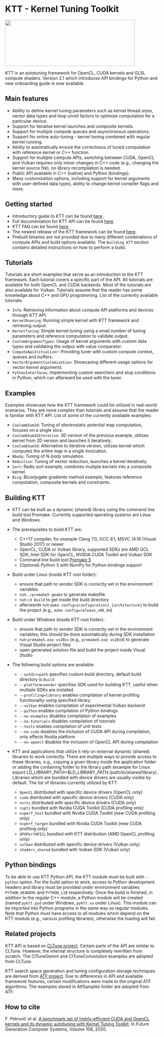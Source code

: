 KTT - Kernel Tuning Toolkit
===========================
<img src="https://github.com/HiPerCoRe/KTT/blob/master/Docs/Resources/KttLogo.png" width="425" height="150"/>

KTT is an autotuning framework for OpenCL, CUDA kernels and GLSL compute shaders. Version 2.1 which introduces
API bindings for Python and new onboarding guide is now available.

Main features
-------------
* Ability to define kernel tuning parameters such as kernel thread sizes, vector data types and loop unroll factors
to optimize computation for a particular device.
* Support for iterative kernel launches and composite kernels.
* Support for multiple compute queues and asynchronous operations.
* Support for online auto-tuning - kernel tuning combined with regular kernel running.
* Ability to automatically ensure the correctness of tuned computation with reference kernel or C++ function.
* Support for multiple compute APIs, switching between CUDA, OpenCL and Vulkan requires only minor changes in C++ code
(e.g., changing the kernel source file), no library recompilation is needed.
* Public API available in C++ (native) and Python (bindings).
* Many customization options, including support for kernel arguments with user-defined data types, ability to change
kernel compiler flags and more.

Getting started
---------------
* Introductory guide to KTT can be found [here](https://github.com/HiPerCoRe/KTT/blob/master/OnboardingGuide.md).
* Full documentation for KTT API can be found [here](https://hipercore.github.io/KTT/).
* KTT FAQ can be found [here](https://hipercore.github.io/KTT/md__docs__resources__faq.html).
* The newest release of the KTT framework can be found [here](https://github.com/HiPerCoRe/KTT/releases).
* Prebuilt binaries are not provided due to many different combinations of compute APIs and build options available.
The `Building KTT` section contains detailed instructions on how to perform a build.

Tutorials
---------
Tutorials are short examples that serve as an introduction to the KTT framework. Each tutorial covers a specific part of
the API. All tutorials are available for both OpenCL and CUDA backends. Most of the tutorials are also available for
Vulkan. Tutorials assume that the reader has some knowledge about C++ and GPU programming. List of the currently available
tutorials:

* `Info`: Retrieving information about compute API platforms and devices through KTT API.
* `KernelRunning`: Running simple kernel with KTT framework and retrieving output.
* `KernelTuning`: Simple kernel tuning using a small number of tuning parameters and reference computation to validate output.
* `CustomArgumentTypes`: Usage of kernel arguments with custom data types and validating the output with value comparator.
* `ComputeApiInitializer`: Providing tuner with custom compute context, queues and buffers.
* `VectorArgumentCustomization`: Showcasing different usage options for vector kernel arguments.
* `PythonInterfaces`: Implementing custom searchers and stop conditions in Python, which can afterward be used with the tuner.

Examples
--------
Examples showcase how the KTT framework could be utilized in real-world scenarios. They are more complex than tutorials and
assume that the reader is familiar with KTT API. List of some of the currently available examples:

* `CoulombSum2d`: Tuning of electrostatic potential map computation, focuses on a single slice.
* `CoulombSum3dIterative`: 3D version of the previous example, utilizes kernel from 2D version and launches it iteratively.
* `CoulombSum3d`: Alternative to iterative version, utilizes kernel which computes the entire map in a single invocation.
* `Nbody`: Tuning of N-body simulation.
* `Reduction`: Tuning of vector reduction, launches a kernel iteratively.
* `Sort`: Radix sort example, combines multiple kernels into a composite kernel.
* `Bicg`: Biconjugate gradients method example, features reference computation, composite kernels and constraints.

Building KTT
------------
* KTT can be built as a dynamic (shared) library using the command line build tool Premake. Currently supported operating
systems are Linux and Windows.

* The prerequisites to build KTT are:
    - C++17 compiler, for example Clang 7.0, GCC 9.1, MSVC 14.16 (Visual Studio 2017) or newer
    - OpenCL, CUDA or Vulkan library, supported SDKs are AMD OCL SDK, Intel SDK for OpenCL, NVIDIA CUDA Toolkit
      and Vulkan SDK
    - Command line build tool [Premake 5](https://premake.github.io/download)
    - (Optional) Python 3 with NumPy for Python bindings support
    
* Build under Linux (inside KTT root folder):
    - ensure that path to vendor SDK is correctly set in the environment variables
    - run `./premake5 gmake` to generate makefile
    - run `cd Build` to get inside the build directory
    - afterwards run `make config={configuration}_{architecture}` to build the project (e.g., `make config=release_x86_64`)
    
* Build under Windows (inside KTT root folder):
    - ensure that path to vendor SDK is correctly set in the environment variables; this should be done automatically
    during SDK installation
    - run `premake5.exe vs20xx` (e.g., `premake5.exe vs2019`) to generate Visual Studio project files
    - open generated solution file and build the project inside Visual Studio

* The following build options are available:
    - `--outdir=path` specifies custom build directory, default build directory is `Build`
    - `--platform=vendor` specifies SDK used for building KTT, useful when multiple SDKs are installed
    - `--profiling=library` enables compilation of kernel profiling functionality using specified library
    - `--vulkan` enables compilation of experimental Vulkan backend
    - `--python` enables compilation of Python bindings
    - `--no-examples` disables compilation of examples
    - `--no-tutorials` disables compilation of tutorials
    - `--tests` enables compilation of unit tests
    - `--no-cuda` disables the inclusion of CUDA API during compilation, only affects Nvidia platform
    - `--no-opencl` disables the inclusion of OpenCL API during compilation

* KTT and applications that utilize it rely on external dynamic (shared) libraries to work correctly. There are
  multiple ways to provide access to these libraries, e.g., copying a given library inside the application folder or adding the
  containing folder to the library path (example for Linux: export LD_LIBRARY_PATH=$LD_LIBRARY_PATH:/path/to/shared/library).
  Libraries which are bundled with device drivers are usually visible by default. The list of libraries currently utilized
  by KTT:
    - `OpenCL` distributed with specific device drivers (OpenCL only)
    - `cuda` distributed with specific device drivers (CUDA only)
    - `nvrtc` distributed with specific device drivers (CUDA only)
    - `cupti` bundled with Nvidia CUDA Toolkit (CUDA profiling only)
    - `nvperf_host` bundled with Nvidia CUDA Toolkit (new CUDA profiling only)
    - `nvperf_target` bundled with Nvidia CUDA Toolkit (new CUDA profiling only)
    - `GPUPerfAPICL` bundled with KTT distribution (AMD OpenCL profiling only)
    - `vulkan` distributed with specific device drivers (Vulkan only)
    - `shaderc_shared` bundled with Vulkan SDK (Vulkan only)
    
Python bindings
---------------
To be able to use KTT Python API, the KTT module must be built with `--python` option. For the build option to work, access to Python
development headers and library must be provided under environment variables `PYTHON_HEADERS` and `PYTHON_LIB` respectively. Once the
build is finished, in addition to the regular C++ module, a Python module will be created (named `pyktt.pyd` under Windows, `pyktt.so`
under Linux). This module can be imported into Python programs in the same way as regular modules. Note that Python must have access to
all modules which depend on the KTT module (e.g., various profiling libraries), otherwise the loading will fail.

Related projects
----------------
KTT API is based on [CLTune project](https://github.com/CNugteren/CLTune). Certain parts of the API are similar to CLTune. However, the internal
structure is completely rewritten from scratch. The ClTuneGemm and ClTuneConvolution examples are adopted from CLTune.

KTT search space generation and tuning configuration storage techniques are derived from [ATF project](https://dl.acm.org/doi/10.1145/3427093).
Due to differences in API and available framework features, certain modifications were made to the original ATF algorithms. The examples stored
in AtfSamples folder are adopted from ATF.

How to cite
-----------
F. Petrovič et al. [A benchmark set of highly-efficient CUDA and OpenCL kernels and its dynamic autotuning with Kernel Tuning Toolkit](https://www.sciencedirect.com/science/article/abs/pii/S0167739X19327360). In Future Generation Computer Systems, Volume 108, 2020.
